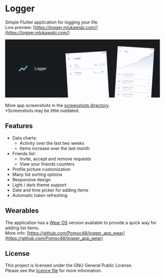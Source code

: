# Logger

Simple Flutter application for logging your life.
\
Live preview: [https://logger.mlukawski.com/](https://logger.mlukawski.com/)

![Banner image](screenshots/banner.png)

More app screenshots in the [screenshots directory](screenshots).
\
*Screenshots may be little outdated.

## Features

- Data charts:
  - Activity over the last two weeks
  - Items increase over the last month
- Friends list:
  - Invite, accept and remove requests
  - View your friends counters
- Profile picture customization
- Many list sorting options
- Responsive design
- Light / dark theme support
- Date and time picker for adding items
- Automatic token refreshing

## Wearables

The application has a [Wear OS](https://wearos.google.com/)
version available to provide a quick way for adding list items.
\
More info: [https://github.com/Pomoc48/logger_app_wear](https://github.com/Pomoc48/logger_app_wear)

## License

This project is licensed under the GNU General Public License.
\
Please see the [licence file](LICENSE) for more information.
